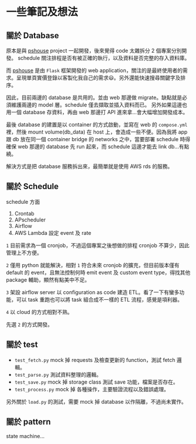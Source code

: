 # 一些筆記及想法

## 關於 Database

原本是與 [pshouse](https://github.com/HMS24/pshouse) project 一起開發，後來覺得 code 太雜拆分 2 個專案分別開發。 schedule 關注排程是否有被正確的執行，以及資料是否完整的存入資料庫。

而 [pshouse](https://github.com/HMS24/pshouse) 是由 `Flask` 框架開發的 web application，關注的是最終使用者的需求。呈現單頁實價登錄以客製化我自己的需求😃。另外還能快速搜尋關鍵字及排序。

因此，目前兩邊的 database 是共用的。並由 web 那邊做 migrate。缺點就是必須維護兩邊的 model 層。schedule 僅去擷取並插入資料而已。
另外如果這邊也用一個 database 存資料，再由 web 那邊打 API 進來拿...會大幅增加開發成本。

最後 database 的建置是以 container 的方式啟動，並寫在 web 的 `compose.yml` 裡，然後 mount volume(db_data) 在 host 上，會造成一些不便。因為我將 app 跟 db 放在同一個 container bridge 的 networks 之中，當要部署 schedule 時得確保 web 那邊的 database 先 run 起來，而 schedule 這邊才能去 link db...有點繞。

解決方式是把 database 服務拆出來，最簡單就是使用 AWS rds 的服務。

## 關於 Schedule

schedule 方面

1. Crontab
2. APscheduler
3. Airflow
4. AWS Lambda 設定 event 及 rate

`1` 目前需求為一個 cronjob，不過這個專案之後想做的排程 cronjob 不算少，因此管理上不方便。

`2` 僅用 python 就能解決，相對 `1` 符合未來 cronjob 的擴充，但目前版本僅有 default 的 event，且無法控制何時 emit event 及 custom event type，得找其他 package 輔助，顯然有點美中不足。

`3` 架設 airflow server 以 configuration as code 建造 ETL。看了一下有蠻多功能，可以 task 重跑也可以將 task 組合成不一樣的 ETL 流程，感覺是項利器。

`4` 以 cloud 的方式相對不熟。

先選 `2` 的方式開發。

## 關於 test
- `test_fetch.py` mock 掉 requests 及檢查更新的 function，測試 fetch 邏輯。
- `test_parse.py` 測試資料整理的邏輯。
- `test_save.py` mock 掉 storage class 測試 save 功能，檔案是否存在。
- `test_process.py` mock 掉 各種操作，主要驗證流程以及錯誤處理。

另外關於 `load.py` 的測試，需要 mock 掉 database 以作隔離，不過尚未實作。

## 關於 pattern
state machine...